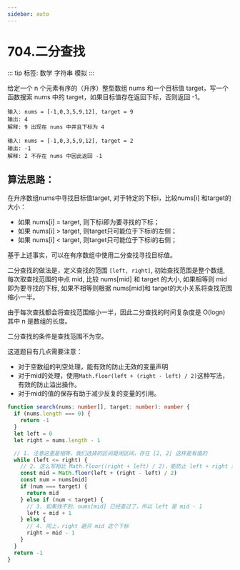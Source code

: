 ```yaml
---
sidebar: auto
---
```


# 704.二分查找

::: tip
标签: 数学 字符串 模拟
:::

给定一个 n 个元素有序的（升序）整型数组 nums 和一个目标值 target，写一个函数搜索 nums 中的 target，如果目标值存在返回下标，否则返回 -1。

```
输入: nums = [-1,0,3,5,9,12], target = 9
输出: 4
解释: 9 出现在 nums 中并且下标为 4
```

```
输入: nums = [-1,0,3,5,9,12], target = 2
输出: -1
解释: 2 不存在 nums 中因此返回 -1
```

## 算法思路：
在升序数组nums中寻找目标值target, 对于特定的下标i，比较nums[i] 和target的大小：
- 如果 nums[i] = target, 则下标i即为要寻找的下标；
- 如果 nums[i] > target, 则target只可能位于下标i的左侧；
- 如果 nums[i] < target, 则target只可能位于下标i的右侧；

基于上述事实，可以在有序数组中使用二分查找寻找目标值。

二分查找的做法是，定义查找的范围 `[left, right]`, 初始查找范围是整个数组, 每次取查找范围的中点 mid, 比较 
nums[mid] 和 target 的大小, 如果相等则 mid 即为要寻找的下标, 如果不相等则根据 nums[mid]和 target的大小关系将查找范围缩小一半。

由于每次查找都会将查找范围缩小一半，因此二分查找的时间复杂度是 O(logn) 其中 n 是数组的长度。

二分查找的条件是查找范围不为空。

这道题目有几点需要注意：
- 对于空数组的判空处理，能有效的防止无效的变量声明
- 对于mid的处理，使用`Math.floor(left + (right - left) / 2)`这种写法，有效的防止溢出操作。
- 对于mid的值的保存有助于减少反复的变量的引用。

```ts
function search(nums: number[], target: number): number {
  if (nums.length === 0) {
    return -1
  }
  let left = 0
  let right = nums.length - 1

  // 1. 注意这里是相等，我们选择的区间是闭区间，存在 [2, 2] 这样是有值的
  while (left <= right) {
    // 2. 这么写相比 Math.floor((right + left) / 2)，能防止 left + right 溢出
    const mid = Math.floor(left + (right - left) / 2)
    const num = nums[mid]
    if (num === target) {
      return mid
    } else if (num < target) {
      // 3. 如果找不到，nums[mid] 已经查过了，所以 left 是 mid - 1
      left = mid + 1
    } else {
      // 4. 同上，right 避开 mid 这个下标
      right = mid - 1
    }
  }
  return -1
}
```

